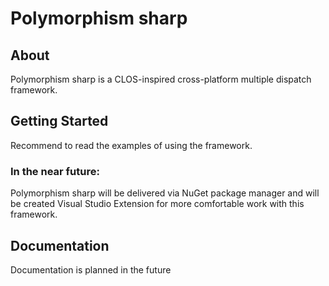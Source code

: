 # Polymorphism sharp
## About
Polymorphism sharp is a CLOS-inspired cross-platform multiple dispatch framework.
## Getting Started
Recommend to read the examples of using the framework.
### In the near future:
Polymorphism sharp will be delivered via NuGet package manager and will be created Visual Studio Extension for more comfortable work with this framework.
## Documentation
Documentation is planned in the future